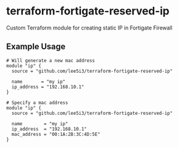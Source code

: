 # terraform-fortigate-reserved-ip

Custom Terraform module for creating static IP in Fortigate Firewall

## Example Usage

```
# Will generate a new mac address
module "ip" {
  source = "github.com/lee5i3/terraform-fortigate-reserved-ip"
  
  name       = "my ip"
  ip_address = "192.168.10.1"
}

# Specify a mac address
module "ip" {
  source = "github.com/lee5i3/terraform-fortigate-reserved-ip"
  
  name        = "my ip"
  ip_address  = "192.168.10.1"
  mac_address = "00:1A:2B:3C:4D:5E"
}

```